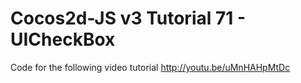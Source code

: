 Cocos2d-JS v3 Tutorial 71 - UICheckBox
======================================

Code for the following video tutorial http://youtu.be/uMnHAHpMtDc
